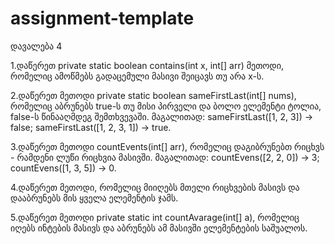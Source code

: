 # assignment-template

დავალება 4



1.დაწერეთ private static boolean contains(int x, int[] arr) მეთოდი, რომელიც
ამოწმებს გადაცემული მასივი შეიცავს თუ არა x-ს.


2.დაწერეთ მეთოდი private static boolean sameFirstLast(int[] nums), რომელიც
აბრუნებს true-ს თუ მისი პირველი და ბოლო ელემენტი ტოლია, false-ს
წინააღმდეგ შემთხვევაში. მაგალითად: sameFirstLast([1, 2, 3]) -> false;
sameFirstLast([1, 2, 3, 1]) -> true.


3.დაწერეთ მეთოდი countEvents(int[] arr), რომელიც დაგიბრუნებთ რიცხვს -
რამდენი ლუწი რიცხვია მასივში. მაგალითად: countEvens([2, 2, 0]) →
3; countEvens([1, 3, 5]) → 0.


4.დაწერეთ მეთოდი, რომელიც მიიღებს მთელი რიცხვების მასივს და დააბრუნებს მის ყველა ელემენტის ჯამს.

5.დაწერეთ მეთოდი private static int countAvarage(int[] a), რომელიც იღებს
ინტების მასივს და აბრუნებს ამ მასივში ელემენტების საშუალოს.

 
